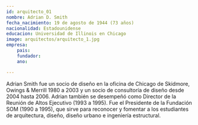 ```yaml
---
id: arquitecto_01
nombre: Adrian D. Smith
fecha_nacimiento: 19 de agosto de 1944 (73 años)
nacionalidad: Estadounidense
educacion: Universidad de Illinois en Chicago
image: arquitectos/arquitecto_1.jpg
empresa: 
    pais: 
    fundador:  
    ano: 

---
```

Adrian Smith fue un socio de diseño en la oficina de Chicago de Skidmore, Owings & Merrill 1980 a 2003 y un socio de consultoría de diseño desde 2004 hasta 2006. Adrian también se desempeñó como Director de la Reunión de Altos Ejecutivo (1993 a 1995). Fue el Presidente de la Fundación SOM (1990 a 1995),​ que sirve para reconocer y fomentar a los estudiantes de arquitectura, diseño, diseño urbano e ingeniería estructural.
